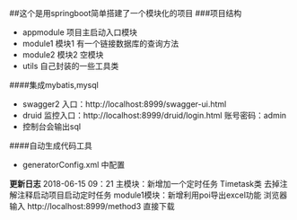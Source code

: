 ##这个是用springboot简单搭建了一个模块化的项目
###项目结构
* appmodule 项目主启动入口模块
* module1 模块1 有一个链接数据库的查询方法
* module2 模块2 空模块
* utils 自己封装的一些工具类

####集成mybatis,mysql
* swagger2 入口：http://localhost:8999/swagger-ui.html
* druid 监控入口：http://localhost:8999/druid/login.html 账号密码：admin
* 控制台会输出sql

####自动生成代码工具
* generatorConfig.xml 中配置

**更新日志**
2018-06-15 09：21
主模块：新增加一个定时任务 Timetask类 去掉注解注释启动项目启动定时任务 
module1模块：新增利用poi导出excel功能 浏览器输入 http://localhost:8999/method3 直接下载 